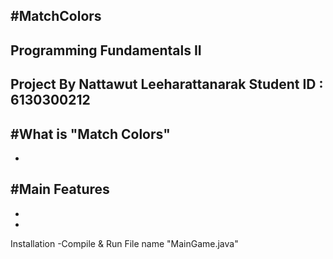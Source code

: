 #MatchColors 
-
Programming Fundamentals II 
-
Project By Nattawut Leeharattanarak Student ID : 6130300212 
-

#What is "Match Colors"
-
-


#Main Features
-
-
-

Installation 
-Compile & Run File name "MainGame.java"
